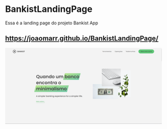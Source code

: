 # BankistLandingPage
Essa é a landing page do projeto Bankist App
## https://joaomarr.github.io/BankistLandingPage/
<img src="/Screenshot_3.png" alt="Print da página"/>
